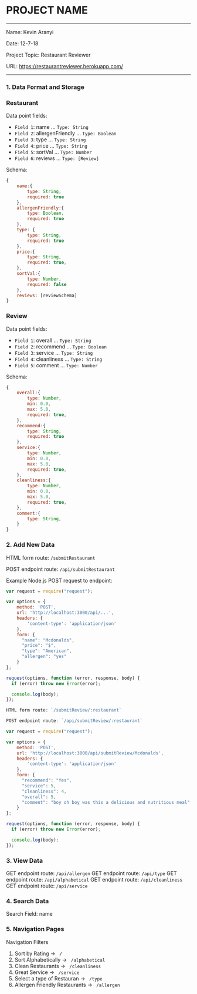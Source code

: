 
# PROJECT NAME

---

Name: Kevin Aranyi

Date: 12-7-18

Project Topic: Restaurant Reviewer

URL: https://restaurantreviewer.herokuapp.com/

---


### 1. Data Format and Storage

### Restaurant

Data point fields:
- `Field 1`: name                ...       `Type: String`
- `Field 2`: allergenFriendly    ...       `Type: Boolean`
- `Field 3`: type                ...       `Type: String`
- `Field 4`: price               ...       `Type: String`
- `Field 5`: sortVal             ...       `Type: Number`
- `Field 6`: reviews             ...       `Type: [Review]`

Schema: 
```javascript
{
    name:{
        type: String,
        required: true
    },
    allergenFriendly:{
        type: Boolean,
        required: true
    },
    type: {
        type: String,
        required: true
    },
    price:{
        type: String,
        required: true,
    },
    sortVal:{
        type: Number,
        required: false
    },
    reviews: [reviewSchema]
}
```

### Review

Data point fields:
- `Field 1`: overall             ...       `Type: String`
- `Field 2`: recommend           ...       `Type: Boolean`
- `Field 3`: service             ...       `Type: String`
- `Field 4`: cleanliness         ...       `Type: String`
- `Field 5`: comment             ...       `Type: Number`

Schema: 
```javascript
{
    overall:{
        type: Number,
        min: 0.0,
        max: 5.0,
        required: true,
    },
    recommend:{
        type: String,
        required: true
    },
    service:{
        type: Number,
        min: 0.0,
        max: 5.0,
        required: true,
    },
    cleanliness:{
        type: Number,
        min: 0.0,
        max: 5.0,
        required: true,
    },
    comment:{
        type: String,
    }
}
```

### 2. Add New Data

HTML form route: `/submitRestaurant`

POST endpoint route: `/api/submitRestaurant`

Example Node.js POST request to endpoint: 
```javascript
var request = require("request");

var options = { 
    method: 'POST',
    url: 'http://localhost:3000/api/...',
    headers: { 
        'content-type': 'application/json' 
    },
    form: { 
      "name": "Mcdonalds",
      "price": "$",
      "type": "American",
      "allergen": "yes"
    } 
};

request(options, function (error, response, body) {
  if (error) throw new Error(error);

  console.log(body);
});

HTML form route: `/submitReview/:restaurant`

POST endpoint route: `/api/submitReview/:restaurant`

var request = require("request");

var options = { 
    method: 'POST',
    url: 'http://localhost:3000/api/submitReview/Mcdonalds',
    headers: { 
        'content-type': 'application/json' 
    },
    form: { 
      "recommend": "Yes",
      "service": 5,
      "cleanliness": 4,
      "overall": 5,
      "comment": "boy oh boy was this a delicious and nutritious meal"
    } 
};

request(options, function (error, response, body) {
  if (error) throw new Error(error);

  console.log(body);
});

```

### 3. View Data

GET endpoint route: `/api/allergen`
GET endpoint route: `/api/type`
GET endpoint route: `/api/alphabetical`
GET endpoint route: `/api/cleanliness`
GET endpoint route: `/api/service`

### 4. Search Data

Search Field: name

### 5. Navigation Pages

Navigation Filters
1. Sort by Rating -> `  /  `
2. Sort Alphabetically -> `  /alphabetical  `
3. Clean Restaurants -> `  /cleanliness  `
4. Great Service -> `  /service  `
5. Select a type of Restauran -> `  /type  `
6. Allergen Friendly Restaurants -> `  /allergen  `